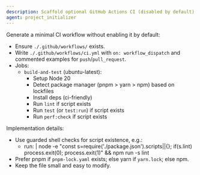 ```yaml
---
description: Scaffold optional GitHub Actions CI (disabled by default)
agent: project_initializer
---
```


Generate a minimal CI workflow without enabling it by default:

- Ensure `./.github/workflows/` exists.
- Write `./.github/workflows/ci.yml` with `on: workflow_dispatch` and commented examples for `push`/`pull_request`.
- Jobs:
  - `build-and-test` (ubuntu-latest):
    - Setup Node 20
    - Detect package manager (pnpm > yarn > npm) based on lockfiles
    - Install deps (ci-friendly)
    - Run `lint` if script exists
    - Run `test` (or `test:run`) if script exists
    - Run `perf:check` if script exists

Implementation details:
- Use guarded shell checks for script existence, e.g.:
  - run: |
      node -e "const s=require('./package.json').scripts||{}; if(s.lint) process.exit(0); process.exit(1)" && npm run -s lint
- Prefer pnpm if `pnpm-lock.yaml` exists; else yarn if `yarn.lock`; else npm.
- Keep the file small and easy to modify.

